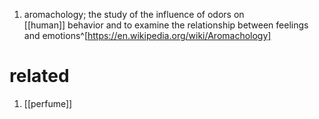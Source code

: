 1. aromachology; the study of the influence of odors on [[human]] behavior and to examine the relationship between feelings and emotions^[https://en.wikipedia.org/wiki/Aromachology]

# related
1. [[perfume]]
